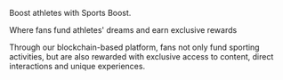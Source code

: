 Boost athletes with Sports Boost.

Where fans fund athletes' dreams and earn exclusive rewards

Through our blockchain-based platform, fans not only fund sporting activities, but are also rewarded with exclusive access to content, direct interactions and unique experiences.
